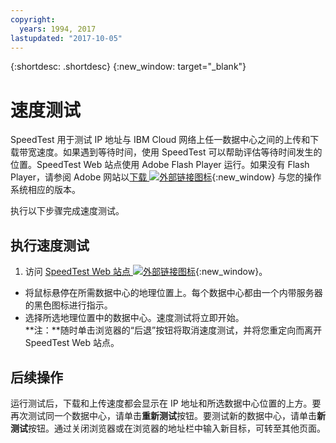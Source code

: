 ```yaml
---
copyright:
  years: 1994, 2017
lastupdated: "2017-10-05"
---
```


{:shortdesc: .shortdesc}
{:new_window: target="_blank"}

# 速度测试

SpeedTest 用于测试 IP 地址与 IBM Cloud 网络上任一数据中心之间的上传和下载带宽速度。如果遇到等待时间，使用 SpeedTest 可以帮助评估等待时间发生的位置。SpeedTest Web 站点使用 Adobe Flash Player 运行。如果没有 Flash Player，请参阅 Adobe 网站以[下载 ![外部链接图标](../../icons/launch-glyph.svg "外部链接图标")](http://www.adobe.com/support/flashplayer/downloads.html){:new_window} 与您的操作系统相应的版本。

执行以下步骤完成速度测试。

## 执行速度测试

1. 访问 [SpeedTest Web 站点 ![外部链接图标](../../icons/launch-glyph.svg "外部链接图标")](http://speedtest.dal05.softlayer.com/speedtest/){:new_window}。
* 将鼠标悬停在所需数据中心的地理位置上。每个数据中心都由一个内带服务器的黑色图标进行指示。
* 选择所选地理位置中的数据中心。速度测试将立即开始。<br/>**注：**随时单击浏览器的“后退”按钮将取消速度测试，并将您重定向而离开 SpeedTest Web 站点。

## 后续操作

运行测试后，下载和上传速度都会显示在 IP 地址和所选数据中心位置的上方。要再次测试同一个数据中心，请单击**重新测试**按钮。要测试新的数据中心，请单击**新测试**按钮。通过关闭浏览器或在浏览器的地址栏中输入新目标，可转至其他页面。
